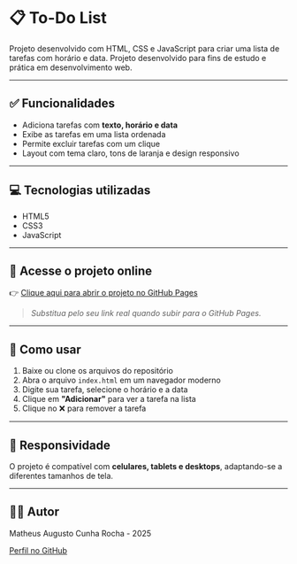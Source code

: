 # 📋 To-Do List

Projeto desenvolvido com HTML, CSS e JavaScript para criar uma lista de tarefas com horário e data.
Projeto desenvolvido para fins de estudo e prática em desenvolvimento web.

---

## ✅ Funcionalidades

- Adiciona tarefas com **texto, horário e data**
- Exibe as tarefas em uma lista ordenada
- Permite excluir tarefas com um clique
- Layout com tema claro, tons de laranja e design responsivo

---

## 💻 Tecnologias utilizadas

- HTML5
- CSS3
- JavaScript

---

## 🔗 Acesse o projeto online

👉 [Clique aqui para abrir o projeto no GitHub Pages](https://seu-usuario.github.io/nome-do-repositorio)

> *Substitua pelo seu link real quando subir para o GitHub Pages.*

---

## 🧠 Como usar

1. Baixe ou clone os arquivos do repositório
2. Abra o arquivo `index.html` em um navegador moderno
3. Digite sua tarefa, selecione o horário e a data
4. Clique em **"Adicionar"** para ver a tarefa na lista
5. Clique no ❌ para remover a tarefa

---

## 📱 Responsividade

O projeto é compatível com **celulares, tablets e desktops**, adaptando-se a diferentes tamanhos de tela.

---

## 👨‍💻 Autor

Matheus Augusto Cunha Rocha - 2025

[Perfil no GitHub](https://github.com/matheuscr19-coder)
